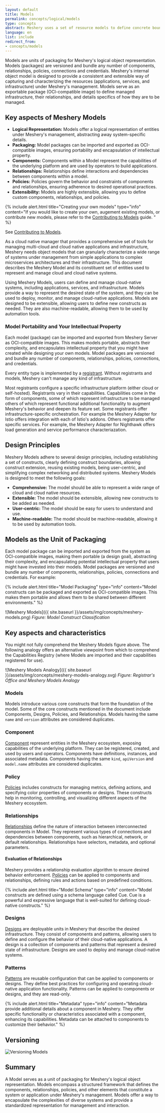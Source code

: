 ```yaml
---
layout: default
title: Models
permalink: concepts/logical/models
type: concepts
abstract: Meshery uses a set of resource models to define concrete boundaries to ensure extensible and sustainable management.
language: en
list: include
redirect_from:
- concepts/models
---
```


Models are units of packaging for Meshery's logical object representation. Models (packages) are versioned and bundle any number of components, relationships, policies, connections and credentials. Meshery's internal object model is designed to provide a consistent and extensible way of capturing and characterizing the resources (applications, services, and infrastructure) under Meshery's management. Models serve as an exportable package (OCI-compatible image) to define managed infrastructure, their relationships, and details specifics of how they are to be managed.

## Key aspects of Meshery Models

* **Logical Representation:** Models offer a logical representation of entities under Meshery's management, abstracting away system-specific details.
* **Packaging:** Model packages can be imported and exported as OCI-compatible images, ensuring portability and encapsulation of intellectual property.
* **Components:** Components within a Model represent the capabilities of the underlying platform and are used by operators to build applications.
* **Relationships:** Relationships define interactions and dependencies between components within a model.
* **Policies:** Policies govern the behavior and constraints of components and relationships, ensuring adherence to desired operational practices.
* **Extensibility:** Models are highly extensible, allowing you to define custom components, relationships, and policies. 

{% include alert.html title="Creating your own models" type="info" content="If you would like to create your own, augement existing models, or contribute new models, please refer to the <a href="/project/contributing/contributing-models">Contributing to Models</a> guide. " %}

See [Contributing to Models](/project/contributing/contributing-models).

As a cloud native manager that provides a comprehensive set of tools for managing multi-cloud and cloud native applications and infrastructure, Meshery needs object models that can granularly characterize a wide range of systems under management from simple applications to complex microservices architectures and their infrastructure. This document describes the Meshery Model and its constituent set of entities  used to represent and manage cloud and cloud native systems.

Using Meshery Models, users can define and manage cloud-native systems, including applications, services, and infrastructure. Models provide a way to represent the desired state of the system, and they can be used to deploy, monitor, and manage cloud-native applications. Models are designed to be extensible, allowing users to define new constructs as needed. They are also machine-readable, allowing them to be used by automation tools.

### Model Portability and Your Intellectual Property

Each model (package) can be imported and exported from Meshery Server as OCI-compatible images. This makes models portable, abstracts their complexity, and encapsulates intellectual property that you might have created while designing your own models. Model packages are versioned and bundle any number of components, relationships, policies, connections, and credentials.

Every entity type is implemented by a [registrant]({{site.baseurl}}/concepts/logical/registry). Without registrants and models, Meshery can't manage any kind of infrastructure.

Most registrants configure a specific infrastructure platform (either cloud or self-hosted). Registrants vary in their capabilities. Capabilities come in the form of components, some of which represent infrastructure to be managed others of which represent functional additional functionality to augment Meshery's behavior and deepen its feature set. Some registrants offer infrastructure-specific orchestration. For example the Meshery Adapter for Istio offers integration with each of Istio's addons. Others registrants offer specific services. For example, the Meshery Adapter for Nighthawk offers load generation and service performance characteriazation.

## Design Principles

Meshery Models adhere to several design principles, including establishing a set of constructs, clearly defining construct boundaries, allowing construct extension, reusing existing models, being user-centric, and simplifying complex networking and distributed systems. Meshery Models is designed to meet the following goals:

* **Comprehensive:** The model should be able to represent a wide range of cloud and cloud native resources.
* **Extensible:** The model should be extensible, allowing new constructs to be added as needed.
* **User-centric:** The model should be easy for users to understand and use.
* **Machine-readable:** The model should be machine-readable, allowing it to be used by automation tools.

## Models as the Unit of Packaging

Each model package can be imported and exported from the system as OCI-compatible images, making them portable (a design goal), abstracting their complexity, and encapsulating potential intellectual property that users might have invested into their models. Model packages are versioned and bundle any number of components, relationships, policies, connections and credentials. For example:

{% include alert.html title="Model Packaging" type="info" content="Model constructs can be packaged and exported as OCI-compatible images. This makes them portable and allows them to be shared between different environments." %}

![Meshery Models]({{ site.baseurl }}/assets/img/concepts/meshery-models.png)
_Figure: Model Construct Classification_

## Key aspects and characteristics

You might not fully comprehend the Meshery Models figure above. The following analogy offers an alternative viewpoint from which to comprehend the Capabilities Registry (where Models are imported and their capabilities registered for use).  

![Meshery Models Analogy]({{ site.baseurl }}/assets/img/concepts/meshery-models-analogy.svg)
_Figure: Registrar's Office and Meshery Models Analogy_

### Models

Models introduce various core constructs that form the foundation of the model. Some of the core constructs mentioned in the document include Components, Designs, Policies, and Relationships. Models having the same `name` and `version` attributes are considered duplicates.

### Component

[Component]({{site.baseurl}}/concepts/logical/components) represent entities in the Meshery ecosystem, exposing capabilities of the underlying platform. They can be registered, created, and used by users and operators. Components have definitions, instances, and associated metadata. Components having the same `kind`, `apiVersion` and `model.name` attributes are considered duplicates.

### Policy

[Policies]({{site.baseurl}}/concepts/logical/policies) includes constructs for managing metrics, defining actions, and specifying color properties of components or designs. These constructs help in monitoring, controlling, and visualizing different aspects of the Meshery ecosystem.

### Relationships

[Relationships]({{site.baseurl}}/concepts/logical/relationships) define the nature of interaction between interconnected components in Model. They represent various types of connections and dependencies between components, such as hierarchical, network, or default relationships. Relationships have selectors, metadata, and optional parameters.

#### Evaluation of Relationships

Meshery provides a relationship evaluation algorithm to ensure desired behavior enforcement. [Policies](policies) can be applied to components and relationships, defining rules and actions based on predefined conditions.

{% include alert.html title="Model Schema" type="info" content="Model constructs are defined using a schema language called Cue. Cue is a powerful and expressive language that is well-suited for defining cloud-native constructs." %}

### Designs

[Designs]({{site.baseurl}}/concepts/logical/designs) are deployable units in Meshery that describe the desired infrastructure. They consist of components and patterns, allowing users to define and configure the behavior of their cloud-native applications. A design is a collection of components and patterns that represent a desired state of infrastructure. Designs are used to deploy and manage cloud-native systems.

### Patterns

[Patterns](patterns) are reusable configuration that can be applied to components or designs. They define best practices for configuring and operating cloud-native application functionality. Patterns can be applied to components or designs, and they are read-only.

{% include alert.html title="Metadata" type="info" content="Metadata provide additional details about a component in Meshery. They offer specific functionality or characteristics associated with a component, enhancing its capabilities. Metadata can be attached to components to customize their behavior." %}

## Versioning

![Versioning Models](/assets/img/concepts/logical/versioning-meshery-entities.svg)


## Summary

A Model serves as a unit of packaging for Meshery's logical object representation. Models encompass a structured framework that defines the components, relationships, policies, and other elements that constitute a system or application under Meshery's management. Models offer a way to encapsulate the complexities of diverse systems and provide a standardized representation for management and interaction.
